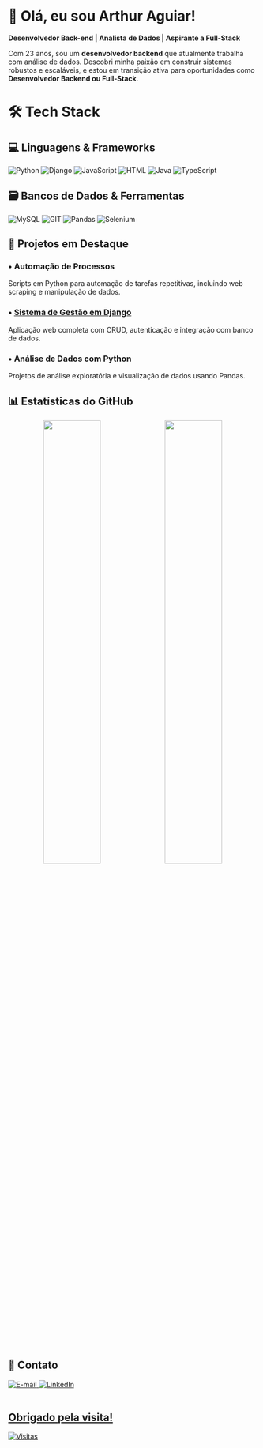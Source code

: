 # 👋 Olá, eu sou Arthur Aguiar!

**Desenvolvedor Back-end | Analista de Dados | Aspirante a Full-Stack**

Com 23 anos, sou um **desenvolvedor backend** que atualmente trabalha com análise de dados. Descobri minha paixão em construir sistemas robustos e escaláveis, e estou em transição ativa para oportunidades como **Desenvolvedor Backend ou Full-Stack**.
<br>

# 🛠️ Tech Stack

## 💻 Linguagens & Frameworks

![Python](https://img.shields.io/badge/python-3670A0?style=for-the-badge&logo=python&logoColor=ffdd54)
![Django](https://img.shields.io/badge/django-%23092E20.svg?style=for-the-badge&logo=django&logoColor=white)
![JavaScript](https://img.shields.io/badge/javascript-%2523323330.svg?style=for-the-badge&logo=javascript&logoColor=%2523F7DF1E)
![HTML](https://img.shields.io/badge/HTML5-E34F26?style=for-the-badge&logo=html5&logoColor=white)
![Java](https://img.shields.io/badge/java-%23ED8B00.svg?style=for-the-badge&logo=openjdk&logoColor=white)
![TypeScript](https://img.shields.io/badge/typescript-%23007ACC.svg?style=for-the-badge&logo=typescript&logoColor=white)

## 🗃️ Bancos de Dados & Ferramentas

![MySQL](https://img.shields.io/badge/mysql-4479A1.svg?style=for-the-badge&logo=mysql&logoColor=white)
![GIT](https://img.shields.io/badge/GIT-E44C30?style=for-the-badge&logo=git&logoColor=white)
![Pandas](https://img.shields.io/badge/pandas-%23150458.svg?style=for-the-badge&logo=pandas&logoColor=white)
![Selenium](https://img.shields.io/badge/-Selenium-%2543B02A?style=for-the-badge&logo=selenium&logoColor=white)

## 🌟 Projetos em Destaque

### • Automação de Processos
Scripts em Python para automação de tarefas repetitivas, incluindo web scraping e manipulação de dados.

### • <a href="https://github.com/imthur/Learning-Log" target="_blank">Sistema de Gestão em Django</a><br>
Aplicação web completa com CRUD, autenticação e integração com banco de dados.

### • Análise de Dados com Python
Projetos de análise exploratória e visualização de dados usando Pandas.

## 📊 Estatísticas do GitHub

<div align="center"> <img width="48%" src="https://github-readme-stats.vercel.app/api?username=imthur&show_icons=true&theme=transparent&hide_border=true&hide_rank=true" /> <img width="48%" src="https://github-readme-stats.vercel.app/api/top-langs/?username=imthur&theme=transparent&hide_border=true&layout=compact" /> </div>

## 📩 Contato

<div> <a href="mailto:arthuraguiardev@gmail.com"> <img src="https://img.shields.io/badge/-Gmail-%23333?style=for-the-badge&logo=gmail&logoColor=white" alt="E-mail"> </a> <a href="https://www.linkedin.com/in/arthuraguiar8708/" target="_blank"> <img src="https://img.shields.io/badge/-LinkedIn-%230077B5?style=for-the-badge&logo=linkedin&logoColor=white" alt="LinkedIn"> </a> <a href="https://github.com/imthur" target="_blank">

<br>
<br>

## Obrigado pela visita!
[![Visitas](https://komarev.com/ghpvc/?username=imthur&color=orange&style=flat)](https://github.com/imthur)
